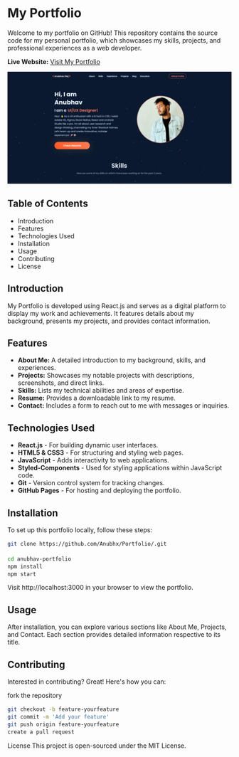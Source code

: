 # My Portfolio

Welcome to my portfolio on GitHub! This repository contains the source code for my personal portfolio, which showcases my skills, projects, and professional experiences as a web developer.

**Live Website:** [Visit My Portfolio](https://anubhavportfolio.vercel.app/)


![Home](screenshots/home.png)

## Table of Contents
- Introduction
- Features
- Technologies Used
- Installation
- Usage
- Contributing
- License

## Introduction
My Portfolio is developed using React.js and serves as a digital platform to display my work and achievements. It features details about my background, presents my projects, and provides contact information.

## Features
- **About Me:** A detailed introduction to my background, skills, and experiences.
- **Projects:** Showcases my notable projects with descriptions, screenshots, and direct links.
- **Skills:** Lists my technical abilities and areas of expertise.
- **Resume:** Provides a downloadable link to my resume.
- **Contact:** Includes a form to reach out to me with messages or inquiries.

## Technologies Used
- **React.js** - For building dynamic user interfaces.
- **HTML5 & CSS3** - For structuring and styling web pages.
- **JavaScript** - Adds interactivity to web applications.
- **Styled-Components** - Used for styling applications within JavaScript code.
- **Git** - Version control system for tracking changes.
- **GitHub Pages** - For hosting and deploying the portfolio.

## Installation
To set up this portfolio locally, follow these steps:
```bash
git clone https://github.com/Anubhx/Portfolio/.git

cd anubhav-portfolio
npm install
npm start
```

Visit http://localhost:3000 in your browser to view the portfolio.

## Usage
After installation, you can explore various sections like About Me, Projects, and Contact. Each section provides detailed information respective to its title.

## Contributing
Interested in contributing? Great! Here's how you can:

fork the repository
```bash
git checkout -b feature-yourfeature
git commit -m 'Add your feature'
git push origin feature-yourfeature
create a pull request
```
License
This project is open-sourced under the MIT License.
